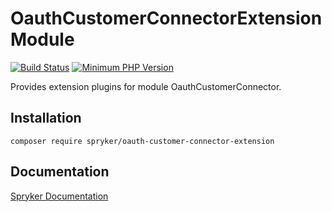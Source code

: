 # OauthCustomerConnectorExtension Module
[![Build Status](https://travis-ci.org/spryker/oauth-customer-connector-extension.svg)](https://travis-ci.org/spryker/oauth-customer-connector-extension)
[![Minimum PHP Version](https://img.shields.io/badge/php-%3E%3D%207.2-8892BF.svg)](https://php.net/)

Provides extension plugins for module OauthCustomerConnector.

## Installation

```
composer require spryker/oauth-customer-connector-extension
```

## Documentation

[Spryker Documentation](https://academy.spryker.com/developing_with_spryker/module_guide/modules.html)
